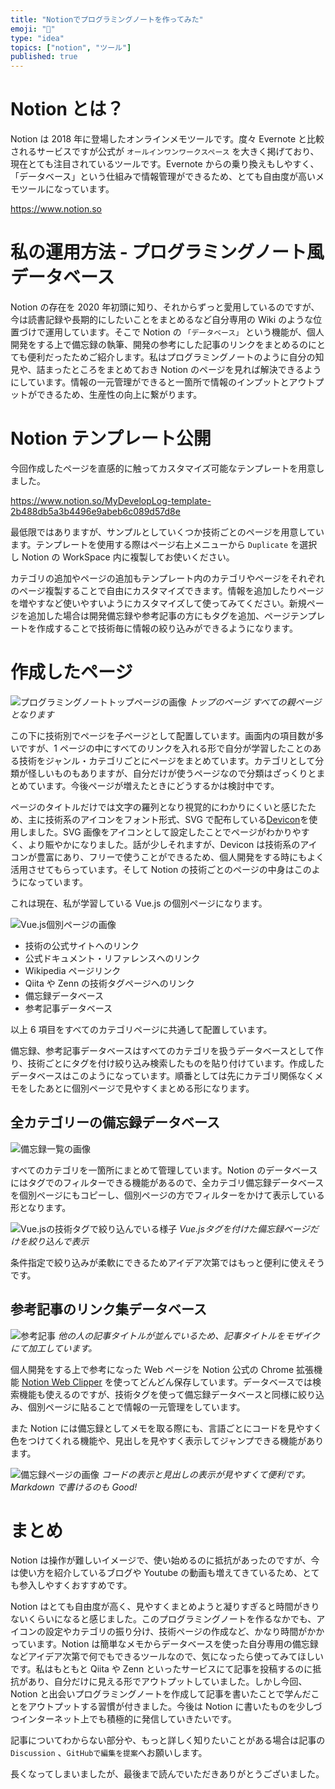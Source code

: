 ```yaml
---
title: "Notionでプログラミングノートを作ってみた"
emoji: "📔"
type: "idea"
topics: ["notion", "ツール"]
published: true
---
```


# Notion とは？

Notion は 2018 年に登場したオンラインメモツールです。度々 Evernote と比較されるサービスですが公式が `オールインワンワークスペース` を大きく掲げており、現在とても注目されているツールです。Evernote からの乗り換えもしやすく、「データベース」という仕組みで情報管理ができるため、とても自由度が高いメモツールになっています。

https://www.notion.so

# 私の運用方法 - プログラミングノート風データベース

Notion の存在を 2020 年初頭に知り、それからずっと愛用しているのですが、今は読書記録や長期的にしたいことをまとめるなど自分専用の Wiki のような位置づけで運用しています。そこで Notion の `「データベース」` という機能が、個人開発をする上で備忘録の執筆、開発の参考にした記事のリンクをまとめるのにとても便利だったためご紹介します。私はプログラミングノートのように自分の知見や、詰まったところをまとめておき Notion のページを見れば解決できるようにしています。情報の一元管理ができると一箇所で情報のインプットとアウトプットができるため、生産性の向上に繋がります。

# Notion テンプレート公開

今回作成したページを直感的に触ってカスタマイズ可能なテンプレートを用意しました。

https://www.notion.so/MyDevelopLog-template-2b488db5a3b4496e9abeb6c089d57d8e

最低限ではありますが、サンプルとしていくつか技術ごとのページを用意しています。テンプレートを使用する際はページ右上メニューから `Duplicate` を選択し Notion の WorkSpace 内に複製してお使いください。

カテゴリの追加やページの追加もテンプレート内のカテゴリやページをそれぞれのページ複製することで自由にカスタマイズできます。情報を追加したりページを増やすなど使いやすいようにカスタマイズして使ってみてください。新規ページを追加した場合は開発備忘録や参考記事の方にもタグを追加、ページテンプレートを作成することで技術毎に情報の絞り込みができるようになります。

# 作成したページ

![プログラミングノートトップページの画像](https://storage.googleapis.com/zenn-user-upload/k2nwirud871fu8p967f3rz1n31u1)
*トップのページ すべての親ページとなります*

この下に技術別でページを子ページとして配置しています。画面内の項目数が多いですが、1 ページの中にすべてのリンクを入れる形で自分が学習したことのある技術をジャンル・カテゴリごとにページをまとめています。カテゴリとして分類が怪しいものもありますが、自分だけが使うページなので分類はざっくりとまとめています。今後ページが増えたときにどうするかは検討中です。

ページのタイトルだけでは文字の羅列となり視覚的にわかりにくいと感じたため、主に技術系のアイコンをフォント形式、SVG で配布している[Devicon](https://devicon.dev/)を使用しました。SVG 画像をアイコンとして設定したことでページがわかりやすく、より賑やかになりました。話が少しそれますが、Devicon は技術系のアイコンが豊富にあり、フリーで使うことができるため、個人開発をする時にもよく活用させてもらっています。そして Notion の技術ごとのページの中身はこのようになっています。

これは現在、私が学習している Vue.js の個別ページになります。

![Vue.js個別ページの画像](https://storage.googleapis.com/zenn-user-upload/mtmgv31eaqty8d3o22z3u1ydh8p3)

- 技術の公式サイトへのリンク
- 公式ドキュメント・リファレンスへのリンク
- Wikipedia ページリンク
- Qiita や Zenn の技術タグページへのリンク
- 備忘録データベース
- 参考記事データベース

以上 6 項目をすべてのカテゴリページに共通して配置しています。

備忘録、参考記事データベースはすべてのカテゴリを扱うデータベースとして作り、技術ごとにタグを付け絞り込み検索したものを貼り付けています。作成したデータベースはこのようになっています。順番としては先にカテゴリ関係なくメモをしたあとに個別ページで見やすくまとめる形になります。

## 全カテゴリーの備忘録データベース

![備忘録一覧の画像](https://storage.googleapis.com/zenn-user-upload/km7r9a0yxu16e5vxb6qwelgn0ar6)

すべてのカテゴリを一箇所にまとめて管理しています。Notion のデータベースにはタグでのフィルターできる機能があるので、全カテゴリ備忘録データベースを個別ページにもコピーし、個別ページの方でフィルターをかけて表示している形となります。

![Vue.jsの技術タグで絞り込んでいる様子](https://storage.googleapis.com/zenn-user-upload/0c1cytwib79kwffhff2hc5k2kbkq)
*Vue.jsタグを付けた備忘録ページだけを絞り込んで表示*

条件指定で絞り込みが柔軟にできるためアイデア次第ではもっと便利に使えそうです。

## 参考記事のリンク集データベース

![参考記事](https://storage.googleapis.com/zenn-user-upload/j7mkhk18bebsn9568thyzrk7zbrz)
*他の人の記事タイトルが並んでいるため、記事タイトルをモザイクにて加工しています。*

個人開発をする上で参考になった Web ページを Notion 公式の Chrome 拡張機能 [Notion Web Clipper](https://chrome.google.com/webstore/detail/notion-web-clipper/knheggckgoiihginacbkhaalnibhilkk) を使ってどんどん保存しています。データベースでは検索機能も使えるのですが、技術タグを使って備忘録データベースと同様に絞り込み、個別ページに貼ることで情報の一元管理をしています。

また Notion には備忘録としてメモを取る際にも、言語ごとにコードを見やすく色をつけてくれる機能や、見出しを見やすく表示してジャンプできる機能があります。

![備忘録ページの画像](https://storage.googleapis.com/zenn-user-upload/ycvdcb3cg7e5g11ml83aicb5p7xv)
*コードの表示と見出しの表示が見やすくて便利です。Markdown で書けるのも Good!*

# まとめ

Notion は操作が難しいイメージで、使い始めるのに抵抗があったのですが、今は使い方を紹介しているブログや Youtube の動画も増えてきているため、とても参入しやすくおすすめです。

Notion はとても自由度が高く、見やすくまとめようと凝りすぎると時間がきりないくらいになると感じました。このプログラミングノートを作るなかでも、アイコンの設定やカテゴリの振り分け、技術ページの作成など、かなり時間がかかっています。Notion は簡単なメモからデータベースを使った自分専用の備忘録などアイデア次第で何でもできるツールなので、気になったら使ってみてほしいです。私はもともと Qiita や Zenn といったサービスにて記事を投稿するのに抵抗があり、自分だけに見える形でアウトプットしていました。しかし今回、Notion と出会いプログラミングノートを作成して記事を書いたことで学んだことをアウトプットする習慣が付きました。今後は Notion に書いたものを少しづつインターネット上でも積極的に発信していきたいです。

記事についてわからない部分や、もっと詳しく知りたいことがある場合は記事の `Discussion` 、`GitHubで編集を提案`へお願いします。

長くなってしまいましたが、最後まで読んでいただきありがとうございました。
